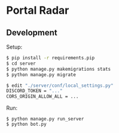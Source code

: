 # Portal Radar


## Development

Setup:

```bash
$ pip install -r requirements.pip
$ cd server
$ python manage.py makemigrations stats
$ python manage.py migrate

$ edit "./server/conf/local_settings.py"
DISCORD_TOKEN = "..."
CORS_ORIGIN_ALLOW_ALL = ...
```

Run:
```
$ python manage.py run_server
$ python bot.py
```
